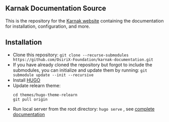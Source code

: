 ## Karnak Documentation Source ##

This is the repository for the [Karnak website](https://osirix-foundation.github.io/karnak-documentation/) containing the documentation for installation, configuration, and more.

## Installation

* Clone this repository: `git clone --recurse-submodules https://github.com/OsiriX-Foundation/karnak-documentation.git`
* If you have already cloned the repository but forgot to include the submodules, you can initialize and update them by running: `git submodule update --init --recursive`
* Install [HUGO](https://gohugo.io/installation/)
* Update relearn theme:     
    ``` shell
    cd themes/hugo-theme-relearn
    git pull origin
    ```
* Run local server from the root directory: `hugo serve` , see [complete documentation]( https://gohugo.io/)


